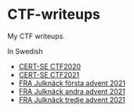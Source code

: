 # CTF-writeups

My CTF writeups.

In Swedish

- [CERT-SE CTF2020](./sv/2020/CERT-SE/README.md)
- [CERT-SE CTF2021](./sv/2021/CERT-SE/README.md)
- [FRA Julknäck första advent 2021](./sv/2021/FRA-Julknäck_första_advent_2021/README.md)
- [FRA Julknäck andra advent 2021](./sv/2021/FRA-Julknäck_andra_advent_2021/README.md)
- [FRA Julknäck tredje advent 2021](./sv/2021/FRA-Julknäck_tredje_advent_2021/README.md)

